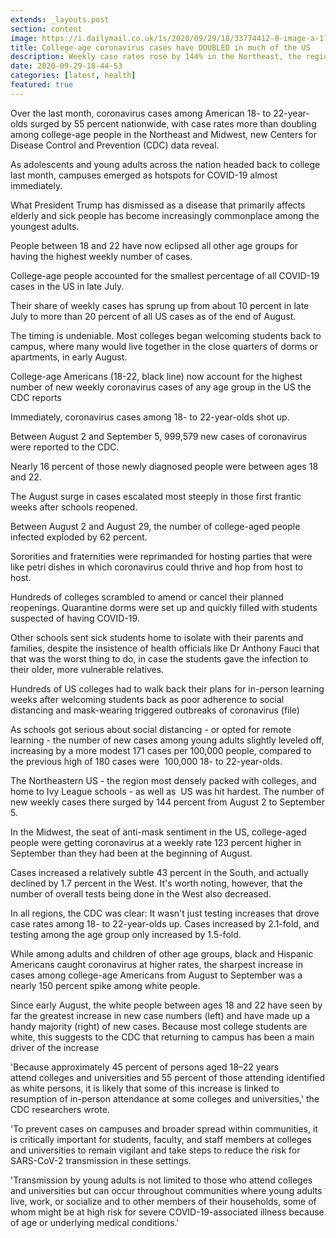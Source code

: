 ```yaml
---
extends: _layouts.post
section: content
image: https://i.dailymail.co.uk/1s/2020/09/29/18/33774412-0-image-a-17_1601401083055.jpg 
title: College-age coronavirus cases have DOUBLED in much of the US 
description: Weekly case rates rose by 144% in the Northeast, the region of the US most densely-packed with colleges and universities, while the Midwest saw an uptick of 123% among college-age Americans. 
date: 2020-09-29-18-44-53 
categories: [latest, health] 
featured: true 
--- 
```

Over the last month, coronavirus cases among American 18- to 22-year-olds surged by 55 percent nationwide, with case rates more than doubling among college-age people in the Northeast and Midwest, new Centers for Disease Control and Prevention (CDC) data reveal. 

As adolescents and young adults across the nation headed back to college last month, campuses emerged as hotspots for COVID-19 almost immediately. 

What President Trump has dismissed as a disease that primarily affects elderly and sick people has become increasingly commonplace among the youngest adults.  

People between 18 and 22 have now eclipsed all other age groups for having the highest weekly number of cases.  

College-age people accounted for the smallest percentage of all COVID-19 cases in the US in late July. 

Their share of weekly cases has sprung up from about 10 percent in late July to more than 20 percent of all US cases as of the end of August. 

The timing is undeniable. Most colleges began welcoming students back to campus, where many would live together in the close quarters of dorms or apartments, in early August. 

College-age Americans (18-22, black line) now account for the highest number of new weekly coronavirus cases of any age group in the US the CDC reports 

Immediately, coronavirus cases among 18- to 22-year-olds shot up.  

Between August 2 and September 5, 999,579 new cases of coronavirus were reported to the CDC. 

Nearly 16 percent of those newly diagnosed people were between ages 18 and 22. 

The August surge in cases escalated most steeply in those first frantic weeks after schools reopened. 

Between August 2 and August 29, the number of college-aged people infected exploded by 62 percent. 

Sororities and fraternities were reprimanded for hosting parties that were like petri dishes in which coronavirus could thrive and hop from host to host. 

Hundreds of colleges scrambled to amend or cancel their planned reopenings. Quarantine dorms were set up and quickly filled with students suspected of having COVID-19. 

Other schools sent sick students home to isolate with their parents and families, despite the insistence of health officials like Dr Anthony Fauci that that was the worst thing to do, in case the students gave the infection to their older, more vulnerable relatives. 

Hundreds of US colleges had to walk back their plans for in-person learning weeks after welcoming students back as poor adherence to social distancing and mask-wearing triggered outbreaks of coronavirus (file)



As schools got serious about social distancing - or opted for remote learning - the number of new cases among young adults slightly leveled off, increasing by a more modest 171 cases per 100,000 people, compared to the previous high of 180 cases were  100,000 18- to 22-year-olds. 

The Northeastern US - the region most densely packed with colleges, and home to Ivy League schools - as well as  US was hit hardest. The number of new weekly cases there surged by 144 percent from August 2 to September 5. 

In the Midwest, the seat of anti-mask sentiment in the US, college-aged people were getting coronavirus at a weekly rate 123 percent higher in September than they had been at the beginning of August. 

Cases increased a relatively subtle 43 percent in the South, and actually declined by 1.7 percent in the West. It's worth noting, however, that the number of overall tests being done in the West also decreased. 

In all regions, the CDC was clear: It wasn't just testing increases that drove case rates among 18- to 22-year-olds up. Cases increased by 2.1-fold, and testing among the age group only increased by 1.5-fold.   

While among adults and children of other age groups, black and Hispanic Americans caught coronavirus at higher rates, the sharpest increase in cases among college-age Americans from August to September was a nearly 150 percent spike among white people. 

Since early August, the white people between ages 18 and 22 have seen by far the greatest increase in new case numbers (left) and have made up a handy majority (right) of new cases. Because most college students are white, this suggests to the CDC that returning to campus has been a main driver of the increase 

'Because approximately 45 percent of persons aged 18–22 years attend colleges and universities and 55 percent of those attending identified as white persons, it is likely that some of this increase is linked to resumption of in-person attendance at some colleges and universities,' the CDC researchers wrote.    

'To prevent cases on campuses and broader spread within communities, it is critically important for students, faculty, and staff members at colleges and universities to remain vigilant and take steps to reduce the risk for SARS-CoV-2 transmission in these settings. 

'Transmission by young adults is not limited to those who attend colleges and universities but can occur throughout communities where young adults live, work, or socialize and to other members of their households, some of whom might be at high risk for severe COVID-19-associated illness because of age or underlying medical conditions.' 

